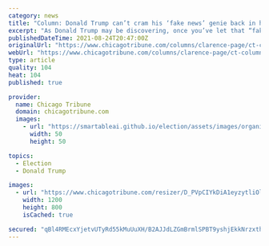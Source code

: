```yaml
---
category: news
title: "Column: Donald Trump can’t cram his ‘fake news’ genie back in his bottle"
excerpt: "As Donald Trump may be discovering, once you’ve let that “fake news” genie out of the bottle, it’s impossible to reverse all of the damage it can bring."
publishedDateTime: 2021-08-24T20:47:00Z
originalUrl: "https://www.chicagotribune.com/columns/clarence-page/ct-column-covid-trump-infodemic-fda-horse-paste-page-20210824-k2lxoefxhfdchb367rojvow45i-story.html"
webUrl: "https://www.chicagotribune.com/columns/clarence-page/ct-column-covid-trump-infodemic-fda-horse-paste-page-20210824-k2lxoefxhfdchb367rojvow45i-story.html"
type: article
quality: 104
heat: 104
published: true

provider:
  name: Chicago Tribune
  domain: chicagotribune.com
  images:
    - url: "https://smartableai.github.io/election/assets/images/organizations/chicagotribune.com-50x50.jpg"
      width: 50
      height: 50

topics:
  - Election
  - Donald Trump

images:
  - url: "https://www.chicagotribune.com/resizer/D_PVpCIYkDiA1eyzytliOlOmCpg=/1200x0/right/bottom/cloudfront-us-east-1.images.arcpublishing.com/tronc/POWAOZWWKRHONM5KEXQ45AS3GI.jpg"
    width: 1200
    height: 800
    isCached: true

secured: "qBl4RMEcxYjetvUTyRd55kMuUuXH/B2AJJdLZGmBrmlSPBT9yshjEkkNrzxthD0fZTv56N2yaI9SkV+zEgpmmPTb3VAclmYAF3eq5GTBQiYsIjDlcHY6FOfmkjVPm5HdATGWDn2CkvRdm8Duk0h3hgNTi0lgalwp7onQM9EEfy+GcbyEtqHT+PAUL9hBDattcGULtsr/XYd+a1hFlDHPI8iFeKUJOIB5gRWkhKvkRkpkW6yOR76gasGOr7JefkeocXoMgb4TnCMSZO8FM+AnRR/CNYMpvx8tY8TKs6A8kTFn3lhghQD3xUgPUgh3cqPYNrmz2qlW1y6+jNrx3zj86rk9sYuuwMNqETE3vv2Td8A=;tfEN4hgUgcQFVWD1dVAaXA=="
---
```


